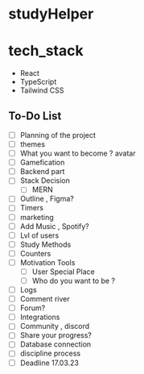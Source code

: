 # studyHelper

# tech_stack

- React
- TypeScript
- Tailwind CSS

## To-Do List

- [ ] Planning of the project
- [ ] themes
- [ ] What you want to become ? avatar
- [ ] Gamefication
- [ ] Backend part
- [ ] Stack Decision
  - [ ] MERN
- [ ] Outline , Figma?
- [ ] Timers
- [ ] marketing
- [ ] Add Music , Spotify?
- [ ] Lvl of users
- [ ] Study Methods
- [ ] Counters
- [ ] Motivation Tools
  - [ ] User Special Place 
  - [ ] Who do you want to be ?
- [ ] Logs
- [ ] Comment river
- [ ] Forum?
- [ ] Integrations
- [ ] Community , discord
- [ ] Share your progress?
- [ ] Database connection
- [ ] discipline process
- [ ] Deadline 17.03.23
